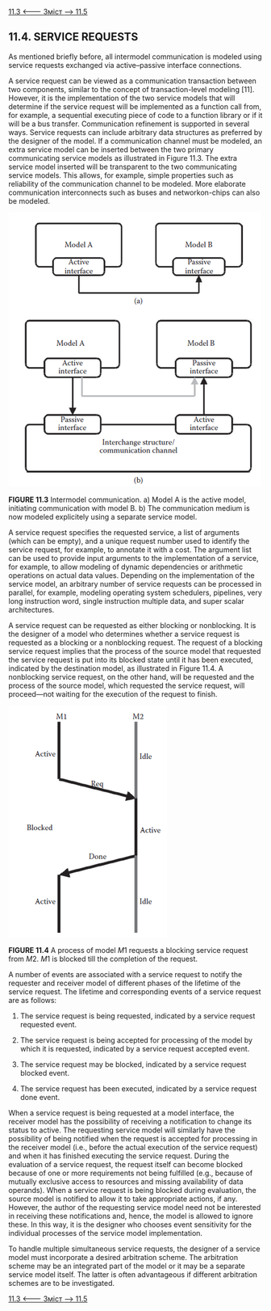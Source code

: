 [11.3 <--- ](11_3.md) [   Зміст   ](README.md) [--> 11.5](11_5.md)

## 11.4. SERVICE REQUESTS

As mentioned briefly before, all intermodel communication is modeled using service requests exchanged via active–passive interface connections.

A service request can be viewed as a communication transaction between two components, similar to the concept of transaction-level modeling [11]. However, it is the implementation of the two service models that will determine if the service request will be implemented as a function call from, for example, a sequential executing piece of code to a function library or if it will be a bus transfer. Communication refinement is supported in several ways. Service requests can include arbitrary data structures as preferred by the designer of the model. If a communication channel must be modeled, an extra service model can be inserted between the two primary communicating service models as illustrated in Figure 11.3. The extra service model inserted will be transparent to the two communicating service models. This allows, for example, simple properties such as reliability of the communication channel to be modeled. More elaborate communication interconnects such as buses and networkon-chips can also be modeled.

![image-20220822182901362](media/image-20220822182901362.png)

**FIGURE 11.3** Intermodel communication. a) Model A is the active model, initiating communication with model B. b) The communication medium is now modeled explicitely using a separate service model.

A service request specifies the requested service, a list of arguments (which can be empty), and a unique request number used to identify the service request, for example, to annotate it with a cost. The argument list can be used to provide input arguments to the implementation of a service, for example, to allow modeling of dynamic dependencies or arithmetic operations on actual data values. Depending on the implementation of the service model, an arbitrary number of service requests can be processed in parallel, for example, modeling operating system schedulers, pipelines, very long instruction word, single instruction multiple data, and super scalar architectures.

A service request can be requested as either blocking or nonblocking. It is the designer of a model who determines whether a service request is requested as a blocking or a nonblocking request. The request of a blocking service request implies that the process of the source model that requested the service request is put into its blocked state until it has been executed, indicated by the destination model, as illustrated in Figure 11.4. A nonblocking service request, on the other hand, will be requested and the process of the source model, which requested the service request, will proceed—not waiting for the execution of the request to finish.

![image-20220822182924186](media/image-20220822182924186.png)

**FIGURE 11.4** A process of model *M*1 requests a blocking service request from *M*2. *M*1 is blocked till the completion of the request.

A number of events are associated with a service request to notify the requester and receiver model of different phases of the lifetime of the service request. The lifetime and corresponding events of a service request are as follows:

1. The service request is being requested, indicated by a service request requested event.

2. The service request is being accepted for processing of the model by which it is requested, indicated by a service request accepted event.

3. The service request may be blocked, indicated by a service request blocked event.

4. The service request has been executed, indicated by a service request done event.

When a service request is being requested at a model interface, the receiver model has the possibility of receiving a notification to change its status to active. The requesting service model will similarly have the possibility of being notified when the request is accepted for processing in the receiver model (i.e., before the actual execution of the service request) and when it has finished executing the service request. During the evaluation of a service request, the request itself can become blocked because of one or more requirements not being fulfilled (e.g., because of mutually exclusive access to resources and missing availability of data operands). When a service request is being blocked during evaluation, the source model is notified to allow it to take appropriate actions, if any. However, the author of the requesting service model need not be interested in receiving these notifications and, hence, the model is allowed to ignore these. In this way, it is the designer who chooses event sensitivity for the individual processes of the service model implementation.

To handle multiple simultaneous service requests, the designer of a service model must incorporate a desired arbitration scheme. The arbitration scheme may be an integrated part of the model or it may be a separate service model itself. The latter is often advantageous if different arbitration schemes are to be investigated.

[11.3 <--- ](11_3.md) [   Зміст   ](README.md) [--> 11.5](11_5.md)
